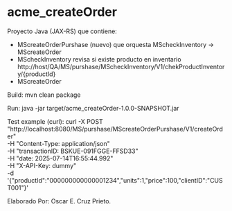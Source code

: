 # acme_createOrder

Proyecto Java (JAX-RS) que contiene:
- MScreateOrderPurshase (nuevo) que orquesta MScheckInventory -> MScreateOrder
- MScheckInventory revisa si existe producto en inventario http://host/QA/MS/purshase/MScheckInventory/V1/chekProductInventory/{productId}
- MScreateOrder

Build:
  mvn clean package

Run:
  java -jar target/acme_createOrder-1.0.0-SNAPSHOT.jar

Test example (curl):
  curl -X POST "http://localhost:8080/MS/purshase/MScreateOrderPurshase/V1/createOrder" \
    -H "Content-Type: application/json" \
    -H "transactionID: BSKUE-091FGGE-FFSD33" \
    -H "date: 2025-07-14T16:55:44.992" \
    -H "X-API-Key: dummy" \
    -d '{"productId":"000000000000001234","units":1,"price":100,"clientID":"CUST001"}'

Elaborado Por:
Oscar E. Cruz Prieto.

